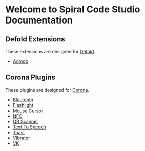 # Welcome to Spiral Code Studio Documentation

## Defold Extensions

These extensions are designed for [Defold](https://defold.com).

* [Admob](/extension/admob)

## Corona Plugins

These plugins are designed for [Corona](https://coronalabs.com).

* [Bluetooth](/plugin/bluetooth)
* [Flashlight](http://spiralcodestudio.com/plugin-flashlight/)
* [Mouse Cursor](/plugin/mousecursor/)
* [NFC](/plugin/nfc/)
* [QR Scanner](/plugin/qrscanner/)
* [Text To Speech](/plugin/texttospeech/)
* [Toast](http://spiralcodestudio.com/plugin-toast/)
* [Vibrator](http://spiralcodestudio.com/plugin-vibrator/)
* [VK](/plugin/vk/)
